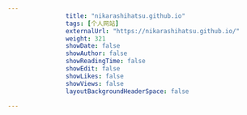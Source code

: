 ---
                title: "nikarashihatsu.github.io"
                tags: [个人网站]
                externalUrl: "https://nikarashihatsu.github.io/"
                weight: 321
                showDate: false
                showAuthor: false
                showReadingTime: false
                showEdit: false
                showLikes: false
                showViews: false
                layoutBackgroundHeaderSpace: false
                ---

